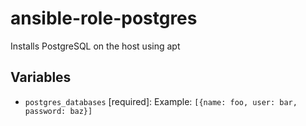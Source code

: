 # ansible-role-postgres

Installs PostgreSQL on the host using apt

## Variables

- `postgres_databases` [required]: Example: `[{name: foo, user: bar, password: baz}]`
